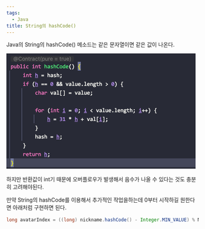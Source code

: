 ```yaml
---
tags:
  - Java
title: String의 hashCode()
---
```


Java의 String의 hashCode() 메소드는 같은 문자열이면 같은 값이 나온다.

![String%E1%84%8B%E1%85%B4%20hashCode()%20771c0d1cbcec47c69affff413a5fa326/Untitled.png](assets/Untitled-4550109.png)

하지만 반환값이 int기 때문에 오버플로우가 발생해서 음수가 나올 수 있다는 것도 충분히 고려해야된다.

만약 String의 hashCode를 이용해서 추가적인 작업을하는데 0부터 시작하길 원한다면 아래처럼 구현하면 된다.

```java
long avatarIndex = ((long) nickname.hashCode() - Integer.MIN_VALUE) % NUMBER_OF_AVATAR;
```
